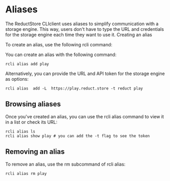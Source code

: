 # Aliases

The ReductStore CLIclient uses aliases to simplify communication with a storage engine. This way, users don't have to
type the URL and credentials for the storage engine each time they want to use it.
Creating an alias

To create an alias, use the following rcli command:

You can create an alias with the following command:

```shell
rcli alias add play
```

Alternatively, you can provide the URL and API token for the storage engine as options:

```shell
rcli alias  add -L  https://play.reduct.store -t reduct play
```

## Browsing aliases

Once you've created an alias, you can use the rcli alias command to view it in a list or check its URL:

```shell
rcli alias ls
rcli alias show play # you can add the -t flag to see the token
```

## Removing an alias

To remove an alias, use the rm subcommand of rcli alias:

```shell
rcli alias rm play
```
